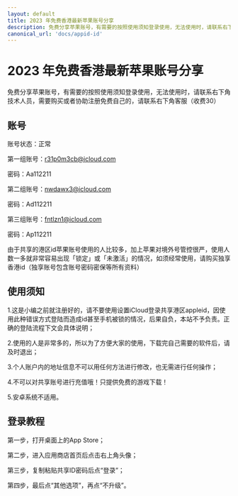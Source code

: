 ```yaml
---
layout: default
title: 2023 年免费香港最新苹果账号分享
description: 免费分享苹果账号，有需要的按照使用须知登录使用，无法使用时，请联系右下角技术人员.
canonical_url: 'docs/appid-id'
---
```

# 2023 年免费香港最新苹果账号分享
免费分享苹果账号，有需要的按照使用须知登录使用，无法使用时，请联系右下角技术人员，需要购买或者协助注册免费自己的，请联系右下角客服（收费30）
## 账号
账号状态：正常

第一组账号：r31p0m3cb@icloud.com

密码：Aa112211

第二组账号：nwdawx3@icloud.com

密码：Ad112211

第三组账号：fntlzn1@icloud.com

密码：Ap112211

由于共享的港区id苹果账号使用的人比较多，加上苹果对境外号管控很严，使用人数一多就非常容易出现「锁定」或「未激活」的情况，如须经常使用，请购买独享香港id（独享账号包含账号密码密保等所有资料）

## 使用须知
1.这是小编之前就注册好的，请不要使用设置iCloud登录共享港区appleid，因使用此种错误方式登陆而造成id甚至手机被锁的情况，后果自负，本站不予负责。正确的登陆流程下文会具体说明；

2.使用的人是非常多的，所以为了方便大家的使用，下载完自己需要的软件后，请及时退出；

3.个人账户内的地址信息不可以用任何方法进行修改，也无需进行任何操作；

4.不可以对共享账号进行充值哦！只提供免费的游戏下载！

5.安卓系统不适用。

## 登录教程
第一步，打开桌面上的App Store；

第二步，进入应用商店首页后点击右上角头像；

第三步，复制粘贴共享ID密码后点“登录”；

第四步，最后点“其他选项”，再点“不升级”。